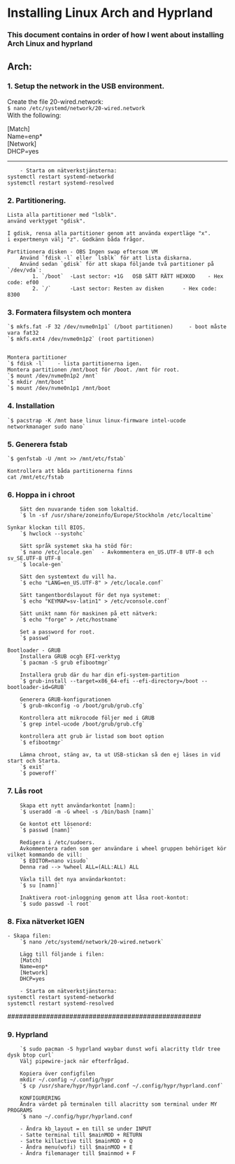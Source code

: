 # Installing Linux Arch and Hyprland
### This document contains in order of how I went about installing Arch Linux and hyprland


## Arch:
### 1. Setup the network in the USB environment.
Create the file 20-wired.network:  
`$ nano /etc/systemd/network/20-wired.network`  
With the following:
  
[Match]  
Name=enp*  
[Network]  
DHCP=yes

---


        - Starta om nätverkstjänsterna:
	systemctl restart systemd-networkd
	systemctl restart systemd-resolved
        
        
### 2. Partitionering.
	Lista alla partitioner med "lsblk".
	använd verktyget "gdisk".
	
	I gdisk, rensa alla partitioner genom att använda expertläge "x".
	i expertmenyn välj "z". Godkänn båda frågor.
	
	Partitionera disken - OBS Ingen swap eftersom VM
    	Använd `fdisk -l` eller `lsblk` för att lista diskarna.
    	Använd sedan `gdisk` för att skapa följande två partitioner på `/dev/vda`:
    		1. `/boot`  -Last sector: +1G	OSB SÄTT RÄTT HEXKOD    - Hex code: ef00
    		2. `/`      -Last sector: Resten av disken		- Hex code: 8300
    		
    		
### 3. Formatera filsystem och montera
    `$ mkfs.fat -F 32 /dev/nvme0n1p1` (/boot partitionen)     - boot måste vara fat32
    `$ mkfs.ext4 /dev/nvme0n1p2` (root partitionen)


	Montera partitioner
    `$ fdisk -l`    - lista partitionerna igen.
    Montera partitionen /mnt/boot för /boot. /mnt för root.
    `$ mount /dev/nvme0n1p2 /mnt`
    `$ mkdir /mnt/boot`
    `$ mount /dev/nvme0n1p1 /mnt/boot
    

### 4. Installation
	`$ pacstrap -K /mnt base linux linux-firmware intel-ucode networkmanager sudo nano`

### 5. Generera fstab
	`$ genfstab -U /mnt >> /mnt/etc/fstab`

	Kontrollera att båda partitionerna finns
	cat /mnt/etc/fstab
	
	
### 6. Hoppa in i chroot
        Sätt den nuvarande tiden som lokaltid.
        `$ ln -sf /usr/share/zoneinfo/Europe/Stockholm /etc/localtime`
        
	Synkar klockan till BIOS.
        `$ hwclock --systohc`

        Sätt språk systemet ska ha stöd för:
        `$ nano /etc/locale.gen`  - Avkommentera en_US.UTF-8 UTF-8 och sv_SE.UTF-8 UTF-8
        `$ locale-gen`

        Sätt den systemtext du vill ha.
        `$ echo "LANG=en_US.UTF-8" > /etc/locale.conf`

        Sätt tangentbordslayout för det nya systemet:
        `$ echo "KEYMAP=sv-latin1" > /etc/vconsole.conf`

        Sätt unikt namn för maskinen på ett nätverk:
        `$ echo "forge" > /etc/hostname`
        
    	Set a password for root.
        `$ passwd`

	Bootloader - GRUB
        Installera GRUB ocgh EFI-verktyg
        `$ pacman -S grub efibootmgr`

        Installera grub där du har din efi-system-partition
        `$ grub-install --target=x86_64-efi --efi-directory=/boot --bootloader-id=GRUB`

        Generera GRUB-konfigurationen
        `$ grub-mkconfig -o /boot/grub/grub.cfg`
        
        Kontrollera att mikrocode följer med i GRUB
        `$ grep intel-ucode /boot/grub/grub.cfg`
        
        kontrollera att grub är listad som boot option
        `$ efibootmgr`
        
        Lämna chroot, stäng av, ta ut USB-stickan så den ej läses in vid start och Starta.
        `$ exit`
        `$ poweroff`
        

### 7. Lås root
        Skapa ett nytt användarkontot [namn]:
        `$ useradd -m -G wheel -s /bin/bash [namn]`

        Ge kontot ett lösenord:
        `$ passwd [namn]`

        Redigera i /etc/sudoers. 
        Avkommentera raden som ger användare i wheel gruppen behöriget kör vilket kommando de vill:
        `$ EDITOR=nano visudo`
        Denna rad --> %wheel ALL=(ALL:ALL) ALL

        Växla till det nya användarkontot:
        `$ su [namn]`

        Inaktivera root-inloggning genom att låsa root-kontot:
        `$ sudo passwd -l root`
        

### 8. Fixa nätverket IGEN
	- Skapa filen:
        `$ nano /etc/systemd/network/20-wired.network`

        Lägg till följande i filen:
        [Match]
        Name=enp*
        [Network]
        DHCP=yes
        
        - Starta om nätverkstjänsterna:
	systemctl restart systemd-networkd
	systemctl restart systemd-resolved
	
##################################################

### 9. Hyprland
        `$ sudo pacman -S hyprland waybar dunst wofi alacritty tldr tree dysk btop curl`
        Välj pipewire-jack när efterfrågad.
        
        Kopiera över configfilen
        mkdir ~/.config ~/.config/hypr
        `$ cp /usr/share/hypr/hyprland.conf ~/.config/hypr/hyprland.conf`
        
        KONFIGURERING
        Ändra värdet på terminalen till alacritty som terminal under MY PROGRAMS
        ´$ nano ~/.config/hypr/hyprland.conf

        - Ändra kb_layout = en till se under INPUT
        - Satte terminal till $mainMOD + RETURN
        - Satte killactive till $mainMOD + Q
        - Ändra menu(wofi) till $mainMOD + E
        - Ändra filemanager till $mainmod + F
    
    
